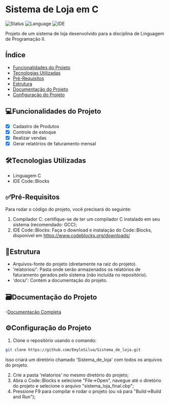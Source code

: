 # Sistema de Loja em C
![Status](https://img.shields.io/badge/STATUS-Em%20Desenvolvimento-green)
![Language](https://img.shields.io/badge/language-C-blue.svg)
![IDE](https://img.shields.io/badge/IDE-Code::Blocks-green.svg)

Projeto de um sistema de loja desenvolvido para a disciplina de Linguagem de Programação II.

## Índice 
- [Funcionalidades do Projeto](#funcionalidades-do-projeto)
- [Tecnologias Utilizadas](#tecnologias-utilizadas)
- [Pré-Requisitos](#pré-requisitos)
- [Estrutura](#estrutura)
- [Documentação do Projeto](#documentacao-do-projeto)
- [Configuração do Projeto](#configuração-do-projeto)

## 💻Funcionalidades do Projeto
- [x] Cadastro de Produtos
- [x] Controle de estoque
- [x] Realizar vendas
- [x] Gerar relatórios de faturamento mensal

## 🛠️Tecnologias Utilizadas
- Linguagem C
- IDE Code::Blocks

## ✅Pré-Requisitos
Para rodar o código do projeto, você precisará do seguinte:

1. Compilador C: certifique-se de ter um compilador C instalado em seu sistema (recomendado: GCC);
2. IDE Code::Blocks: Faça o download e instalação do Code::Blocks, disponível em https://www.codeblocks.org/downloads/ 

## 📂Estrutura

- Arquivos-fonte do projeto (diretamente na raíz do projeto).
- 'relatorios/': Pasta onde serão armazenados os relatórios de faturamento gerados pelo sistema (não incluída no repositório).
- 'docs/': Contém a documentação do projeto.

## 🗃️Documentação do Projeto

-[Documentação Completa](./docs/html/index.html)

## ⚙️Configuração do Projeto
1. Clone o repositório usando o comando: 
```bash
git clone https://github.com/EmyleSilva/Sistema_de_loja.git 
```
 Isso criará um diretório chamado 'Sistema_de_loja' com todos os arquivos do projeto.

2. Crie a pasta 'relatorios' no mesmo diretório do projeto;
3. Abra o Code::Blocks e selecione "File->Open", navegue até o diretório do projeto e selecione o arquivo "sistema_loja_final.cbp";
4. Pressione F9 para compilar e rodar o projeto (ou vá para "Build->Build and Run");
